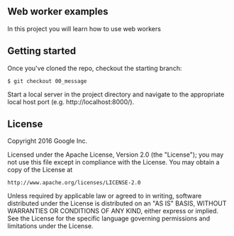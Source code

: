 ## Web worker examples
In this project you will learn how to use web workers

## Getting started
Once you've cloned the repo, checkout the starting branch:

`$ git checkout 00_message`

Start a local server in the project directory and navigate to the appropriate local host port (e.g. http://localhost:8000/).


## License

Copyright 2016 Google Inc.

Licensed under the Apache License, Version 2.0 (the "License");
you may not use this file except in compliance with the License.
You may obtain a copy of the License at

    http://www.apache.org/licenses/LICENSE-2.0

Unless required by applicable law or agreed to in writing, software
distributed under the License is distributed on an "AS IS" BASIS,
WITHOUT WARRANTIES OR CONDITIONS OF ANY KIND, either express or implied.
See the License for the specific language governing permissions and
limitations under the License.
